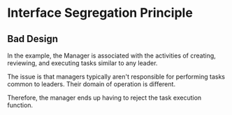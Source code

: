 # Interface Segregation Principle

## Bad Design

In the example, the Manager is associated with the activities of creating, reviewing, and executing tasks similar to any leader.

The issue is that managers typically aren't responsible for performing tasks common to leaders. Their domain of operation is different.

Therefore, the manager ends up having to reject the task execution function.